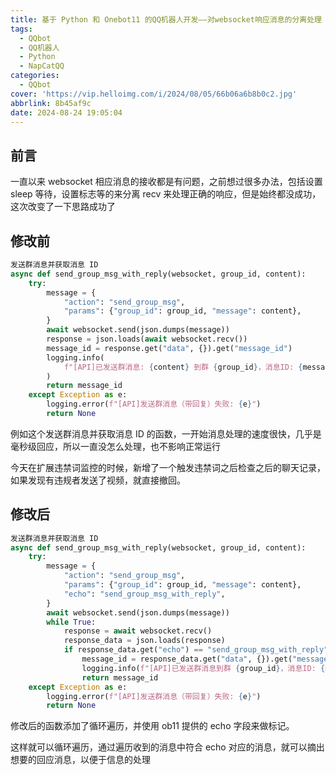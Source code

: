 ```yaml
---
title: 基于 Python 和 Onebot11 的QQ机器人开发——对websocket响应消息的分离处理
tags:
  - QQbot
  - QQ机器人
  - Python
  - NapCatQQ
categories:
  - QQbot
cover: 'https://vip.helloimg.com/i/2024/08/05/66b06a6b8b0c2.jpg'
abbrlink: 8b45af9c
date: 2024-08-24 19:05:04
---
```


## 前言

一直以来 websocket 相应消息的接收都是有问题，之前想过很多办法，包括设置 sleep 等待，设置标志等的来分离 recv 来处理正确的响应，但是始终都没成功，这次改变了一下思路成功了

## 修改前

```python
发送群消息并获取消息 ID
async def send_group_msg_with_reply(websocket, group_id, content):
    try:
        message = {
            "action": "send_group_msg",
            "params": {"group_id": group_id, "message": content},
        }
        await websocket.send(json.dumps(message))
        response = json.loads(await websocket.recv())
        message_id = response.get("data", {}).get("message_id")
        logging.info(
            f"[API]已发送群消息: {content} 到群 {group_id}，消息ID: {message_id}"
        )
        return message_id
    except Exception as e:
        logging.error(f"[API]发送群消息（带回复）失败: {e}")
        return None
```

例如这个发送群消息并获取消息 ID 的函数，一开始消息处理的速度很快，几乎是毫秒级回应，所以一直没怎么处理，也不影响正常运行

今天在扩展违禁词监控的时候，新增了一个触发违禁词之后检查之后的聊天记录，如果发现有违规者发送了视频，就直接撤回。

## 修改后

```python
发送群消息并获取消息 ID
async def send_group_msg_with_reply(websocket, group_id, content):
    try:
        message = {
            "action": "send_group_msg",
            "params": {"group_id": group_id, "message": content},
            "echo": "send_group_msg_with_reply",
        }
        await websocket.send(json.dumps(message))
        while True:
            response = await websocket.recv()
            response_data = json.loads(response)
            if response_data.get("echo") == "send_group_msg_with_reply":
                message_id = response_data.get("data", {}).get("message_id")
                logging.info(f"[API]已发送群消息到群 {group_id}，消息ID: {message_id}")
                return message_id
    except Exception as e:
        logging.error(f"[API]发送群消息（带回复）失败: {e}")
        return None
```

修改后的函数添加了循环遍历，并使用 ob11 提供的 echo 字段来做标记。

这样就可以循环遍历，通过遍历收到的消息中符合 echo 对应的消息，就可以摘出想要的回应消息，以便于信息的处理
